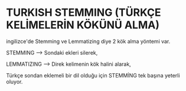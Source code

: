 # TURKISH STEMMING (TÜRKÇE KELİMELERİN KÖKÜNÜ ALMA)

ingilizce'de Stemming ve Lemmatizing diye 2 kök alma yöntemi var. 

STEMMING --> Sondaki ekleri silerek,

LEMMATIZING --> Direk kelimenin kök halini alarak,

Türkçe sondan eklemeli bir dil olduğu için STEMMİNG tek başına yeterli oluyor.
